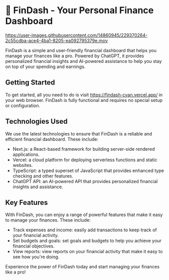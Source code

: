 # 💸 FinDash - Your Personal Finance Dashboard

https://user-images.githubusercontent.com/14860945/229370264-2c55cdba-ace4-4ba1-8205-ea092795379e.mov

FinDash is a simple and user-friendly financial dashboard that helps you manage your finances like a pro. Powered by ChatGPT, it provides personalized financial insights and AI-powered assistance to help you stay on top of your spending and earnings.

## Getting Started
To get started, all you need to do is visit https://findash-cyan.vercel.app/ in your web browser. FinDash is fully functional and requires no special setup or configuration.

## Technologies Used
We use the latest technologies to ensure that FinDash is a reliable and efficient financial dashboard. These include:
- Next.js: a React-based framework for building server-side rendered applications.
- Vercel: a cloud platform for deploying serverless functions and static websites.
- TypeScript: a typed superset of JavaScript that provides enhanced type checking and other features.
- ChatGPT API: an AI-powered API that provides personalized financial insights and assistance.

## Key Features
With FinDash, you can enjoy a range of powerful features that make it easy to manage your finances. These include:
- Track expenses and income: easily add transactions to keep track of your financial activity.
- Set budgets and goals: set goals and budgets to help you achieve your financial objectives.
- View reports: view reports on your financial activity that make it easy to see how you're doing.

Experience the power of FinDash today and start managing your finances like a pro!

